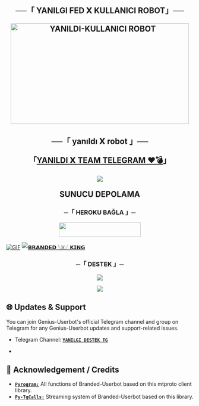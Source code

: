 <h2 align="center">
    ──「 YANILGI FED 𝗫 KULLANICI ROBOT」──

<p align="center">
<a href="https://github.com/Mehmet676767/KINGUSERBOT"><img src="https://graph.org/file/8c1d6e4dd204afe8b6f98.jpg" height="270" width="480" alt="YANILDI-KULLANICI ROBOT"/></a>
</p>

<h2 align="center">
    ──「 yanıldı 𝗫 robot 」──
    
    
「[YANILDI 𝗫 TEAM TELEGRAM ❤️💣](https://t.me/yanilgisohbet)」



<p align="center">
  <img src="https://graph.org/file/8c1d6e4dd204afe8b6f98.jpg">
</p>


<p align="center">
<b>SUNUCU DEPOLAMA</b>
</p>
<h3 align="center">
     ─「 HEROKU BAĞLA 」─
</h3>
<p align="center"><a href="https://dashboard.heroku.com/new?template=https://github.com/Mehmet676767/KINGUSERBOT"> <img src="https://img.shields.io/badge/Deploy%20On%20Heroku-black?style=for-the-badge&logo=heroku" width="220" height="38.45"/></a></p>


[![GIF](https://github.com/WCGKING/WCGKING/blob/main/WCGKING.gif)](https://github.com/WCGKING)
   [![𝗕𝗥𝗔𝗡𝗗𝗘𝗗 𓆩🇽𓆪 𝗞𝗜𝗡𝗚 ](https://github-stats-alpha.vercel.app/api?username=WCGKING "WCGKING")](https://github-stats-alpha.vercel.app/api?username=WCGKING "WCGKING")


<h3 align="center">
    ─「 DESTEK 」─
</h3>

<p align="center">
<a href="https://t.me/BRANDED_WORLD"><img src="https://img.shields.io/badge/-Support%20Group-blue.svg?style=for-the-badge&logo=Telegram"></a>
</p>

<p align="center">
<a href="https://t.me/BRANDRD_BOT"><img src="https://img.shields.io/badge/-Support%20Channel-blue.svg?style=for-the-badge&logo=Telegram"></a>
</p>


<h2>🌐 Updates & Support</h2>
<p title="DESTEK">You can join Genius-Userbot's official Telegram channel and group on Telegram for any Genius-Userbot updates and support-related issues.</p>

- Telegram Channel: [**`YANILGI DESTEK TG`**](https://t.me/yanilgisohbet)

- 
<h2>📑 Acknowledgement / Credits</h2>

- [**`Pyrogram:`**](https://github.com/pyrogram) All functions of Branded-Userbot based on this mtproto client library.
- [**`Py-TgCalls:`**](https://github.com/py-tgcalls) Streaming system of Branded-Userbot based on this library.




